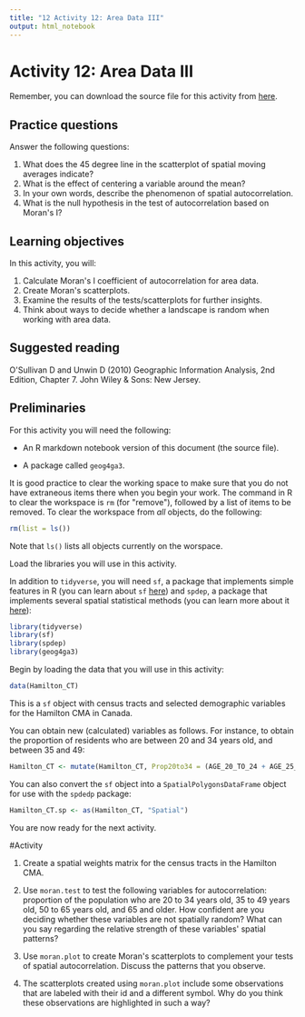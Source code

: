 ```yaml
---
title: "12 Activity 12: Area Data III"
output: html_notebook
---
```


# Activity 12: Area Data III

Remember, you can download the source file for this activity from [here](https://github.com/paezha/Spatial-Statistics-Course).

## Practice questions

Answer the following questions:

1. What does the 45 degree line in the scatterplot of spatial moving averages indicate?
2. What is the effect of centering a variable around the mean?
3. In your own words, describe the phenomenon of spatial autocorrelation.
4. What is the null hypothesis in the test of autocorrelation based on Moran's I?

## Learning objectives

In this activity, you will:

1. Calculate Moran's I coefficient of autocorrelation for area data.
2. Create Moran's scatterplots.
2. Examine the results of the tests/scatterplots for further insights.
3. Think about ways to decide whether a landscape is random when working with area data.

## Suggested reading

O'Sullivan D and Unwin D (2010) Geographic Information Analysis, 2nd Edition, Chapter 7. John Wiley & Sons: New Jersey.

## Preliminaries

For this activity you will need the following:

* An R markdown notebook version of this document (the source file).

* A package called `geog4ga3`.

It is good practice to clear the working space to make sure that you do not have extraneous items there when you begin your work. The command in R to clear the workspace is `rm` (for "remove"), followed by a list of items to be removed. To clear the workspace from _all_ objects, do the following:

```r
rm(list = ls())
```

Note that `ls()` lists all objects currently on the worspace.

Load the libraries you will use in this activity. 

In addition to `tidyverse`, you will need `sf`, a package that implements simple features in R (you can learn about `sf` [here](https://cran.r-project.org/web/packages/sf/vignettes/sf1.html)) and `spdep`, a package that implements several spatial statistical methods (you can learn more about it [here](https://cran.r-project.org/web/packages/spdep/index.html)):

```r
library(tidyverse)
library(sf)
library(spdep)
library(geog4ga3)
```

Begin by loading the data that you will use in this activity:

```r
data(Hamilton_CT)
```

This is a `sf` object with census tracts and selected demographic variables for the Hamilton CMA in Canada.

You can obtain new (calculated) variables as follows. For instance, to obtain the proportion of residents who are between 20 and 34 years old, and between 35 and 49:

```r
Hamilton_CT <- mutate(Hamilton_CT, Prop20to34 = (AGE_20_TO_24 + AGE_25_TO_29 + AGE_30_TO_34)/POPULATION, Prop35to49 = (AGE_35_TO_39 + AGE_40_TO_44 + AGE_45_TO_49)/POPULATION)
```

You can also convert the `sf` object into a `SpatialPolygonsDataFrame` object for use with the `spdedp` package:

```r
Hamilton_CT.sp <- as(Hamilton_CT, "Spatial")
```

You are now ready for the next activity.

#Activity

1. Create a spatial weights matrix for the census tracts in the Hamilton CMA.

2. Use `moran.test` to test the following variables for autocorrelation: proportion of the population who are 20 to 34 years old, 35 to 49 years old, 50 to 65 years old, and 65 and older. How confident are you deciding whether these variables are not spatially random? What can you say regarding the relative strength of these variables' spatial patterns?

3. Use `moran.plot` to create Moran's scatterplots to complement your tests of spatial autocorrelation. Discuss the patterns that you observe.

4. The scatterplots created using `moran.plot` include some observations that are labeled with their id and a different symbol. Why do you think these observations are highlighted in such a way?

